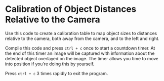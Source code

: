 # Calibration of Object Distances Relative to the Camera

Use this code to create a calibration table to map object sizes to distances relative to the camera, both away from the camera, and to the left and right.

Compile this code and press `ctrl + c` once to start a countdown timer.  At the end of this timer an image will be captured with information about the
detected object overlayed on the image.  The timer allows you time to move into position if you're doing this by yourself.

Press `ctrl + c` 3 times rapidly to exit the program.